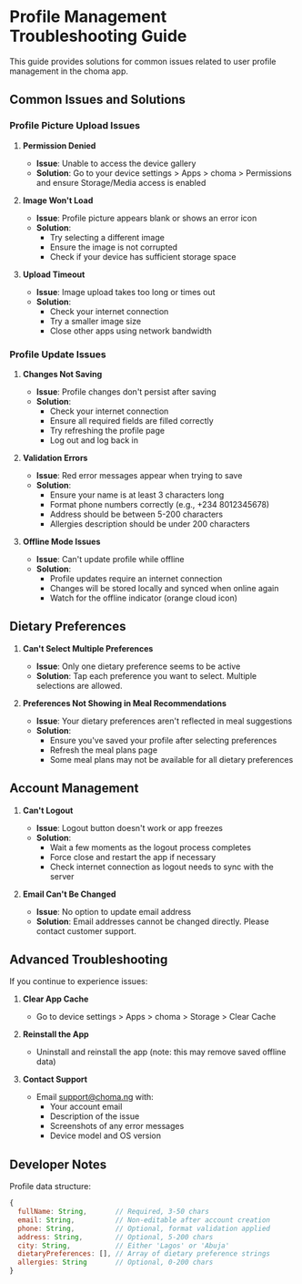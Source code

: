 # Profile Management Troubleshooting Guide

This guide provides solutions for common issues related to user profile management in the choma app.

## Common Issues and Solutions

### Profile Picture Upload Issues

1. **Permission Denied**
   - **Issue**: Unable to access the device gallery
   - **Solution**: Go to your device settings > Apps > choma > Permissions and ensure Storage/Media access is enabled

2. **Image Won't Load**
   - **Issue**: Profile picture appears blank or shows an error icon
   - **Solution**: 
     - Try selecting a different image
     - Ensure the image is not corrupted
     - Check if your device has sufficient storage space

3. **Upload Timeout**
   - **Issue**: Image upload takes too long or times out
   - **Solution**: 
     - Check your internet connection
     - Try a smaller image size
     - Close other apps using network bandwidth

### Profile Update Issues

1. **Changes Not Saving**
   - **Issue**: Profile changes don't persist after saving
   - **Solution**:
     - Check your internet connection
     - Ensure all required fields are filled correctly
     - Try refreshing the profile page
     - Log out and log back in

2. **Validation Errors**
   - **Issue**: Red error messages appear when trying to save
   - **Solution**: 
     - Ensure your name is at least 3 characters long
     - Format phone numbers correctly (e.g., +234 8012345678)
     - Address should be between 5-200 characters
     - Allergies description should be under 200 characters

3. **Offline Mode Issues**
   - **Issue**: Can't update profile while offline
   - **Solution**:
     - Profile updates require an internet connection
     - Changes will be stored locally and synced when online again
     - Watch for the offline indicator (orange cloud icon)

## Dietary Preferences

1. **Can't Select Multiple Preferences**
   - **Issue**: Only one dietary preference seems to be active
   - **Solution**: Tap each preference you want to select. Multiple selections are allowed.

2. **Preferences Not Showing in Meal Recommendations**
   - **Issue**: Your dietary preferences aren't reflected in meal suggestions
   - **Solution**:
     - Ensure you've saved your profile after selecting preferences
     - Refresh the meal plans page
     - Some meal plans may not be available for all dietary preferences

## Account Management

1. **Can't Logout**
   - **Issue**: Logout button doesn't work or app freezes
   - **Solution**:
     - Wait a few moments as the logout process completes
     - Force close and restart the app if necessary
     - Check internet connection as logout needs to sync with the server

2. **Email Can't Be Changed**
   - **Issue**: No option to update email address
   - **Solution**: Email addresses cannot be changed directly. Please contact customer support.

## Advanced Troubleshooting

If you continue to experience issues:

1. **Clear App Cache**
   - Go to device settings > Apps > choma > Storage > Clear Cache

2. **Reinstall the App**
   - Uninstall and reinstall the app (note: this may remove saved offline data)

3. **Contact Support**
   - Email support@choma.ng with:
     - Your account email
     - Description of the issue
     - Screenshots of any error messages
     - Device model and OS version

## Developer Notes

Profile data structure:
```javascript
{
  fullName: String,       // Required, 3-50 chars
  email: String,          // Non-editable after account creation
  phone: String,          // Optional, format validation applied
  address: String,        // Optional, 5-200 chars
  city: String,           // Either 'Lagos' or 'Abuja'
  dietaryPreferences: [], // Array of dietary preference strings
  allergies: String       // Optional, 0-200 chars
}
```
